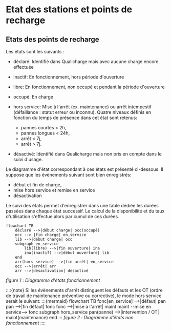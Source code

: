 # Etat des stations et points de recharge

## Etats des points de recharge

Les états sont les suivants :

- déclaré: Identifié dans Qualicharge mais avec aucune charge encore effectuée
- inactif: En fonctionnement, hors période d'ouverture
- libre: En fonctionnement, non occupé et pendant la période d'ouverture
- occupé: En charge
- hors service: Mise à l'arrêt (ex. maintenance) ou arrêt intempestif (défaillance : statut erreur ou inconnu). Quatre niveaux définis en fonction du temps de présence dans cet état sont retenus:

  - pannes courtes < 2h,
  - pannes longues < 24h,
  - arrêt < 7j,
  - arrêt > 7j.

- désactivé: Identifié dans Qualicharge mais non pris en compte dans le suivi d'usage.

Le diagramme d'état correspondant à ces états est présenté ci-dessous. Il suppose que les évènements suivant sont bien enregistrés:

- début et fin de charge,
- mise hors service et remise en service
- désactivation

Le suivi des états permet d'enregistrer dans une table dédiée les durées passées dans chaque état successif.
Le calcul de la disponibilité et du taux d'utilisation s'effectue alors par cumul de ces durées.

```{mermaid}
flowchart TB
    déclaré -->|début charge| occ(occupé)   
    occ --> |fin charge| en_service
    lib -->|début charge| occ 
    subgraph en_service
        lib(libre) -->|fin ouverture| ina
        ina(inactif) -->|début ouverture| lib
    end  
    arr(hors service) -->|fin arrêt| en_service
    occ -->|arrêt| arr
    arr -->|désactivation| desactivé 
```

*figure 1 :* *Diagramme d'états fonctionnement*

::::{note}
Si les évènements d'arrêt distinguent les défauts et les OT (ordre de travail de maintenance préventive ou corrective), le mode hors service serait le suivant:
:::{mermaid}
flowchart TB
    fonc[en_service] -->|défaut| pan
    pan -->|fin défaut| fonc
    fonc -->|mise à l'arrêt| maint
    maint --mise en service--> fonc
    subgraph hors_service
        pan(panne) -->|intervention / OT| maint(maintenance)
    end
:::
*figure 2 :* *Diagramme d'états non fonctionnement*
::::
